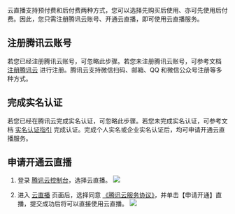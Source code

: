 
云直播支持预付费和后付费两种方式，您可以选择先购买后使用、亦可先使用后付费。因此，您只需注册腾讯云账号、开通云直播，即可使用云直播服务。

## 注册腾讯云账号
若您已经注册腾讯云账号，可忽略此步骤。若您未注册腾讯云账号，可参考文档 [注册腾讯云](https://cloud.tencent.com/document/product/378/17985) 进行注册。腾讯云支持微信扫码、邮箱、QQ 和微信公众号注册等多种方式。
## 完成实名认证
若您已经在腾讯云完成实名认证，可忽略此步骤。若您未完成实名认证，可参考文档 [实名认证指引](https://cloud.tencent.com/document/product/378/3629) 完成认证。完成个人实名或企业实名认证后，均可申请开通云直播服务。
## 申请开通云直播
1. 登录 [腾讯云控制台](https://console.cloud.tencent.com/)，选择云直播。
![](https://main.qcloudimg.com/raw/d08b23c3ceb3a3522e561871c043c112.png)

2. 进入 [云直播](https://console.cloud.tencent.com/live) 页面后，选择同意 [《腾讯云服务协议》](https://cloud.tencent.com/document/product/301/1967)，并单击【申请开通】直播，提交成功后将可以直接使用云直播。
![](https://main.qcloudimg.com/raw/7fed6c3e170f61727861c7f4aeda01ec.png)
